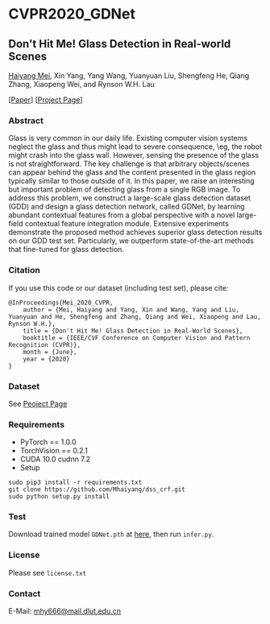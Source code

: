 # CVPR2020_GDNet

## Don't Hit Me! Glass Detection in Real-world Scenes
[Haiyang Mei](https://mhaiyang.github.io/), Xin Yang, Yang Wang, Yuanyuan Liu, Shengfeng He, Qiang Zhang, Xiaopeng Wei, and Rynson W.H. Lau

[[Paper](http://openaccess.thecvf.com/content_CVPR_2020/papers/Mei_Dont_Hit_Me_Glass_Detection_in_Real-World_Scenes_CVPR_2020_paper.pdf)] [[Project Page](https://mhaiyang.github.io/CVPR2020_GDNet/index.html)]

### Abstract
Glass is very common in our daily life. Existing computer vision systems neglect the glass and thus might lead to severe consequence, \eg, the robot might crash into the glass wall. However, sensing the presence of the glass is not straightforward. The key challenge is that arbitrary objects/scenes can appear behind the glass and the content presented in the glass region typically similar to those outside of it. In this paper, we raise an interesting but important problem of detecting glass from a single RGB image. To address this problem, we construct a large-scale glass detection dataset (GDD) and design a glass detection network, called GDNet, by learning abundant contextual features from a global perspective with a novel large-field contextual feature integration module. Extensive experiments demonstrate the proposed method achieves superior glass detection results on our GDD test set. Particularly, we outperform state-of-the-art methods that fine-tuned for glass detection.

### Citation
If you use this code or our dataset (including test set), please cite:

```
@InProceedings{Mei_2020_CVPR,
    author = {Mei, Haiyang and Yang, Xin and Wang, Yang and Liu, Yuanyuan and He, Shengfeng and Zhang, Qiang and Wei, Xiaopeng and Lau, Rynson W.H.},
    title = {Don't Hit Me! Glass Detection in Real-World Scenes},
    booktitle = {IEEE/CVF Conference on Computer Vision and Pattern Recognition (CVPR)},
    month = {June},
    year = {2020}
}
```

### Dataset
See [Peoject Page](https://mhaiyang.github.io/CVPR2020_GDNet/index.html)

### Requirements
* PyTorch == 1.0.0
* TorchVision == 0.2.1
* CUDA 10.0  cudnn 7.2
* Setup
```
sudo pip3 install -r requirements.txt
git clone https://github.com/Mhaiyang/dss_crf.git
sudo python setup.py install
```

### Test
Download trained model `GDNet.pth` at [here](https://mhaiyang.github.io/CVPR2020_GDNet/index.html), then run `infer.py`.

<!-- ### Experimental Results -->

<!-- ##### Quantitative Results -->
<!-- <img src="https://github.com/Mhaiyang/CVPR2020_GDNet/blob/master/assets/table1.png" width="60%" height="60%"> -->


<!-- ##### Component analysis -->
<!-- <img src="https://github.com/Mhaiyang/CVPR2020_GDNet/blob/master/assets/table2.png" width="60%" height="60%"> -->


<!-- ##### Qualitative Results -->
<!-- <img src="https://github.com/Mhaiyang/CVPR2020_GDNet/blob/master/assets/results.png" width="100%" height="100%"> -->

### License
Please see `license.txt`

### Contact
E-Mail: mhy666@mail.dlut.edu.cn
